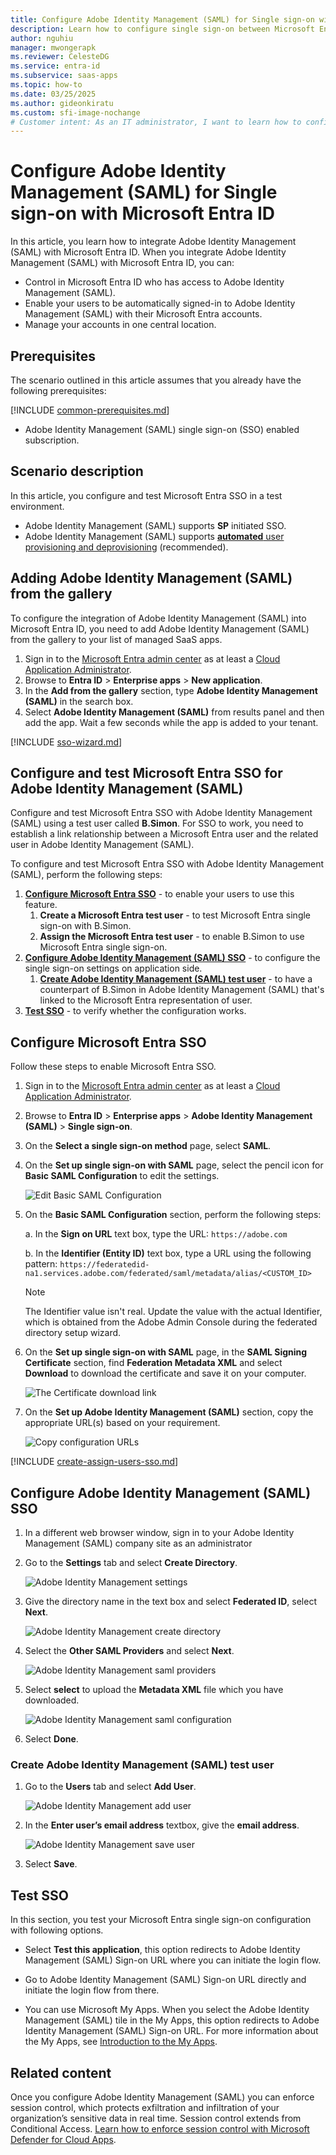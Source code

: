 ```yaml
---
title: Configure Adobe Identity Management (SAML) for Single sign-on with Microsoft Entra ID
description: Learn how to configure single sign-on between Microsoft Entra ID and Adobe Identity Management (SAML).
author: nguhiu
manager: mwongerapk
ms.reviewer: CelesteDG
ms.service: entra-id
ms.subservice: saas-apps
ms.topic: how-to
ms.date: 03/25/2025
ms.author: gideonkiratu
ms.custom: sfi-image-nochange
# Customer intent: As an IT administrator, I want to learn how to configure single sign-on between Microsoft Entra ID and Adobe Identity Management (SAML) so that I can control who has access to Adobe Identity Management (SAML), enable automatic sign-in with Microsoft Entra accounts, and manage my accounts in one central location.
---
```


# Configure Adobe Identity Management (SAML) for Single sign-on with Microsoft Entra ID

In this article,  you learn how to integrate Adobe Identity Management (SAML) with Microsoft Entra ID. When you integrate Adobe Identity Management (SAML) with Microsoft Entra ID, you can:

* Control in Microsoft Entra ID who has access to Adobe Identity Management (SAML).
* Enable your users to be automatically signed-in to Adobe Identity Management (SAML) with their Microsoft Entra accounts.
* Manage your accounts in one central location.

## Prerequisites

The scenario outlined in this article assumes that you already have the following prerequisites:

[!INCLUDE [common-prerequisites.md](~/identity/saas-apps/includes/common-prerequisites.md)]
* Adobe Identity Management (SAML) single sign-on (SSO) enabled subscription.

## Scenario description

In this article,  you configure and test Microsoft Entra SSO in a test environment.

* Adobe Identity Management (SAML) supports **SP** initiated SSO.
* Adobe Identity Management (SAML) supports [**automated** user provisioning and deprovisioning](adobe-identity-management-provisioning-tutorial.md) (recommended).

## Adding Adobe Identity Management (SAML) from the gallery

To configure the integration of Adobe Identity Management (SAML) into Microsoft Entra ID, you need to add Adobe Identity Management (SAML) from the gallery to your list of managed SaaS apps.

1. Sign in to the [Microsoft Entra admin center](https://entra.microsoft.com) as at least a [Cloud Application Administrator](~/identity/role-based-access-control/permissions-reference.md#cloud-application-administrator).
1. Browse to **Entra ID** > **Enterprise apps** > **New application**.
1. In the **Add from the gallery** section, type **Adobe Identity Management (SAML)** in the search box.
1. Select **Adobe Identity Management (SAML)** from results panel and then add the app. Wait a few seconds while the app is added to your tenant.

 [!INCLUDE [sso-wizard.md](~/identity/saas-apps/includes/sso-wizard.md)]

<a name='configure-and-test-azure-ad-sso-for-adobe-identity-management-saml'></a>

## Configure and test Microsoft Entra SSO for Adobe Identity Management (SAML)

Configure and test Microsoft Entra SSO with Adobe Identity Management (SAML) using a test user called **B.Simon**. For SSO to work, you need to establish a link relationship between a Microsoft Entra user and the related user in Adobe Identity Management (SAML).

To configure and test Microsoft Entra SSO with Adobe Identity Management (SAML), perform the following steps:

1. **[Configure Microsoft Entra SSO](#configure-azure-ad-sso)** - to enable your users to use this feature.
    1. **Create a Microsoft Entra test user** - to test Microsoft Entra single sign-on with B.Simon.
    1. **Assign the Microsoft Entra test user** - to enable B.Simon to use Microsoft Entra single sign-on.
1. **[Configure Adobe Identity Management (SAML) SSO](#configure-adobe-identity-management-saml-sso)** - to configure the single sign-on settings on application side.
    1. **[Create Adobe Identity Management (SAML) test user](#create-adobe-identity-management-saml-test-user)** - to have a counterpart of B.Simon in Adobe Identity Management (SAML) that's linked to the Microsoft Entra representation of user.
1. **[Test SSO](#test-sso)** - to verify whether the configuration works.

<a name='configure-azure-ad-sso'></a>

## Configure Microsoft Entra SSO

Follow these steps to enable Microsoft Entra SSO.

1. Sign in to the [Microsoft Entra admin center](https://entra.microsoft.com) as at least a [Cloud Application Administrator](~/identity/role-based-access-control/permissions-reference.md#cloud-application-administrator).
1. Browse to **Entra ID** > **Enterprise apps** > **Adobe Identity Management (SAML)** > **Single sign-on**.
1. On the **Select a single sign-on method** page, select **SAML**.
1. On the **Set up single sign-on with SAML** page, select the pencil icon for **Basic SAML Configuration** to edit the settings.

   ![Edit Basic SAML Configuration](common/edit-urls.png)

1. On the **Basic SAML Configuration** section, perform the following steps:

	a. In the **Sign on URL** text box, type the URL:
    `https://adobe.com`

    b. In the **Identifier (Entity ID)** text box, type a URL using the following pattern:
    `https://federatedid-na1.services.adobe.com/federated/saml/metadata/alias/<CUSTOM_ID>`

	> [!NOTE]
	> The Identifier value isn't  real. Update the value with the actual Identifier, which is obtained from the Adobe Admin Console during the federated directory setup wizard.

1. On the **Set up single sign-on with SAML** page, in the **SAML Signing Certificate** section,  find **Federation Metadata XML** and select **Download** to download the certificate and save it on your computer.

	![The Certificate download link](common/metadataxml.png)

1. On the **Set up Adobe Identity Management (SAML)** section, copy the appropriate URL(s) based on your requirement.

	![Copy configuration URLs](common/copy-configuration-urls.png)

<a name='create-an-azure-ad-test-user'></a>

[!INCLUDE [create-assign-users-sso.md](~/identity/saas-apps/includes/create-assign-users-sso.md)]

## Configure Adobe Identity Management (SAML) SSO




1. In a different web browser window, sign in to your Adobe Identity Management (SAML) company site as an administrator

4. Go to the **Settings** tab and select **Create Directory**.

    ![Adobe Identity Management settings](./media/adobe-identity-management-tutorial/settings.png)

5. Give the directory name in the text box and select **Federated ID**, select **Next**.

    ![Adobe Identity Management create directory](./media/adobe-identity-management-tutorial/create-directory.png)

6. Select the **Other SAML Providers** and select **Next**.
 
    ![Adobe Identity Management saml providers](./media/adobe-identity-management-tutorial/saml-providers.png)

7. Select **select** to upload the **Metadata XML** file which you have downloaded.

    ![Adobe Identity Management saml configuration](./media/adobe-identity-management-tutorial/saml-configuration.png)

8. Select **Done**.

### Create Adobe Identity Management (SAML) test user

1. Go to the **Users** tab and select **Add User**.

    ![Adobe Identity Management add user](./media/adobe-identity-management-tutorial/add-user.png)

2. In the **Enter user’s email address** textbox, give the **email address**.

    ![Adobe Identity Management save user](./media/adobe-identity-management-tutorial/save-user.png)

3. Select **Save**.

## Test SSO

In this section, you test your Microsoft Entra single sign-on configuration with following options.

* Select **Test this application**, this option redirects to Adobe Identity Management (SAML) Sign-on URL where you can initiate the login flow.

* Go to Adobe Identity Management (SAML) Sign-on URL directly and initiate the login flow from there.

* You can use Microsoft My Apps. When you select the Adobe Identity Management (SAML) tile in the My Apps, this option redirects to Adobe Identity Management (SAML) Sign-on URL. For more information about the My Apps, see [Introduction to the My Apps](https://support.microsoft.com/account-billing/sign-in-and-start-apps-from-the-my-apps-portal-2f3b1bae-0e5a-4a86-a33e-876fbd2a4510).

## Related content

Once you configure Adobe Identity Management (SAML) you can enforce session control, which protects exfiltration and infiltration of your organization’s sensitive data in real time. Session control extends from Conditional Access. [Learn how to enforce session control with Microsoft Defender for Cloud Apps](/cloud-app-security/proxy-deployment-any-app).
